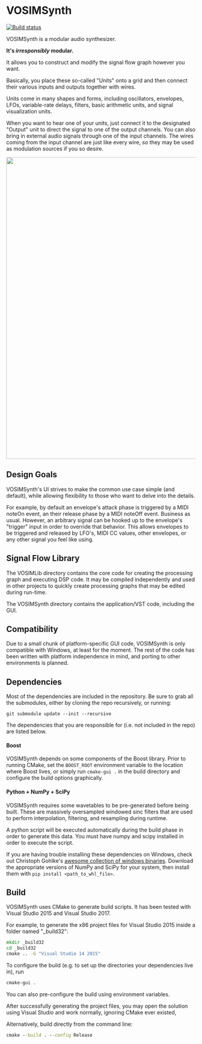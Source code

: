 # VOSIMSynth
[![Build status](https://ci.appveyor.com/api/projects/status/49ghy4v5wbkmi0ot?svg=true)](https://ci.appveyor.com/project/austensatterlee/vosimsynth)

VOSIMSynth is a modular audio synthesizer.

**It's *irresponsibly* modular.**

It allows you to construct and modify the signal flow graph however you want.

Basically, you place these so-called "Units" onto a grid and then connect their various inputs and outputs
together with wires.

Units come in many shapes and forms, including oscillators, envelopes, LFOs, variable-rate delays, filters, basic
arithmetic units, and signal visualization units.

When you want to hear one of your units, just connect it to the designated "Output" unit to direct the signal
to one of the output channels. You can also bring in external audio signals through one of the input channels.
The wires coming from the input channel are just like every wire, so they may be used as modulation sources if
you so desire.

<img src="https://raw.github.com/austensatterlee/VOSIMSynth/newgraphics/screenshots/VOSIMProject_1.png"
width=800>

## Design Goals
VOSIMSynth's UI strives to make the common use case simple (and default), while allowing flexibility to those
who want to delve into the details. 

For example, by default an envelope's attack phase is triggered by a MIDI noteOn event, an their release phase
by a MIDI noteOff event. Business as usual. However, an arbitrary signal can be hooked up to the envelope's
"trigger" input in order to override that behavior. This allows envelopes to be triggered and released by
LFO's, MIDI CC values, other envelopes, or any other signal you feel like using.

## Signal Flow Library
The VOSIMLib directory contains the core code for creating the processing
graph and executing DSP code. It may be compiled independently and used in
other projects to quickly create processing graphs that may be edited
during run-time.

The VOSIMSynth directory contains the application/VST code, including the GUI.

## Compatibility
Due to a small chunk of platform-specific GUI code, VOSIMSynth is only compatible with Windows, at least for
the moment. The rest of the code has been written with platform independence in mind, and porting to other
environments is planned.

## Dependencies
Most of the dependencies are included in the repository. Be sure to grab all the submodules, either by cloning
the repo recursively, or running:
```
git submodule update --init --recursive
```

The dependencies that you are responsible for (i.e. not included in the repo) are listed below.

#### Boost
VOSIMSynth depends on some components of the Boost library. Prior to running CMake, set the `BOOST_ROOT`
environment variable to the location where Boost lives, or simply run `cmake-gui .` in the build directory and
configure the build options graphically.

#### Python + NumPy + SciPy
VOSIMSynth requires some wavetables to be pre-generated before being built. These are massively oversampled
windowed sinc filters that are used to perform interpolation, filtering, and resampling during runtime.

A python script will be executed automatically during the build phase in order to generate this data. You must
have numpy and scipy installed in order to execute the script.

If you are having trouble installing these dependencies on Windows, check out Christoph Gohlke's [awesome
collection of windows binaries](http://www.lfd.uci.edu/~gohlke/pythonlibs). Download the appropriate versions
of NumPy and SciPy for your system, then install them with `pip install <path_to_whl_file>`.

## Build
VOSIMSynth uses CMake to generate build scripts. It has been tested with Visual Studio 2015 and Visual
Studio 2017.

For example, to generate the x86 project files for Visual Studio 2015 inside a folder named "_build32":
```cmd
mkdir _build32 
cd _build32
cmake .. -G "Visual Studio 14 2015"
```

To configure the build (e.g. to set up the directories your dependencies live in), run 
```cmd
cmake-gui .
``` 

You can also pre-configure the build using environment variables.

After successfully generating the project files, you may open the solution using Visual Studio and work
normally, ignoring CMake ever existed,

Alternatively, build directly from the command line:
```cmd
cmake --build . --config Release
```
